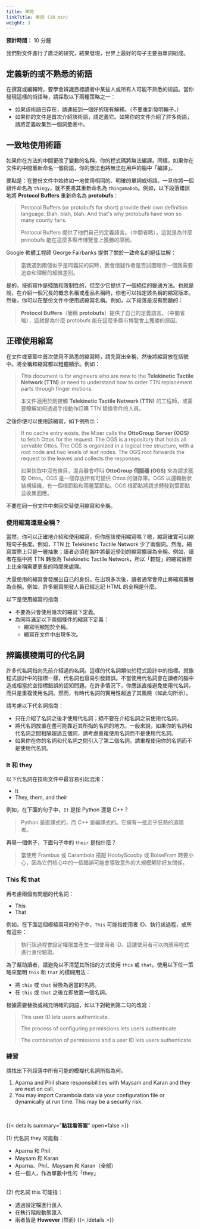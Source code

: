 ```yaml
---
title: 單詞
linkTitle: 單詞 (10 min)
weight: 3
---
```


**預計時間：** 10 分鐘

我們對文件進行了廣泛的研究，結果發現，世界上最好的句子主要由單詞組成。

## 定義新的或不熟悉的術語

在撰寫或編輯時，要學會辨識目標讀者中某些人或所有人可能不熟悉的術語。當你發現這樣的術語時，請採取以下兩種策略之一：

* 如果該術語已存在，請連結到一個好的現有解釋。（不要重新發明輪子。）
* 如果你的文件是首次介紹該術語，請定義它。如果你的文件介紹了許多術語，請將定義收集到一個詞彙表中。

## 一致地使用術語

如果你在方法的中間更改了變數的名稱，你的程式碼將無法編譯。同樣，如果你在文件的中間重新命名一個術語，你的想法也將無法在用戶的腦中「編譯」。

要點是：在整份文件中始終如一地使用相同的、明確的單詞或術語。一旦你將一個組件命名為 `thingy`，就不要將其重新命名為 `thingamabob`。例如，以下段落錯誤地將 **Protocol Buffers** 重新命名為 **protobufs**：

> Protocol Buffers (or protobufs for short) provide their own definition language. Blah, blah, blah. And that's why protobufs have won so many county fairs.
>
> Protocol Buffers 提供了他們自己的定義語言。（中間省略），這就是為什麼 protobufs 能在這麼多縣市博覽會上獲勝的原因。

Google 軟體工程師 George Fairbanks 提供了關於一致命名的絕佳註解：

> 當我遇到兩個似乎是同義詞的詞時，我會懷疑作者是否試圖暗示一個我需要追查和理解的細微差別。

是的，技術寫作是殘酷和限制性的，但至少它提供了一個絕佳的變通方法。也就是說，在介紹一個冗長的概念名稱或產品名稱時，你也可以指定該名稱的縮寫版本。然後，你可以在整份文件中使用該縮寫名稱。例如，以下段落是沒有問題的：

> **Protocol Buffers**（簡稱 **protobufs**）提供了自己的定義語言。（中間省略），這就是為什麼 protobufs 能在這麼多縣市博覽會上獲勝的原因。

## 正確使用縮寫

在文件或章節中首次使用不熟悉的縮寫時，請先寫出全稱，然後將縮寫放在括號中。將全稱和縮寫都以粗體顯示。例如：

> This document is for engineers who are new to the **Telekinetic Tactile Network (TTN)** or need to understand how to order TTN replacement parts through finger motions.
>
> 本文件適用於剛接觸 **Telekinetic Tactile Network (TTN)** 的工程師，或需要瞭解如何透過手指動作訂購 TTN 替換零件的人員。

之後你便可以使用該縮寫，如下例所示：

> If no cache entry exists, the Mixer calls the **OttoGroup Server (OGS)** to fetch Ottos for the request. The OGS is a repository that holds all servable Ottos. The OGS is organized in a logical tree structure, with a root node and two levels of leaf nodes. The OGS root forwards the request to the leaves and collects the responses.
>
> 如果快取中沒有條目，混合器會呼叫 **OttoGroup 伺服器 (OGS)** 來為請求獲取 Ottos。OGS 是一個存放所有可提供 Ottos 的儲存庫。OGS 以邏輯樹狀結構組織，有一個根節點和兩層葉節點。OGS 根節點將請求轉發到葉節點並收集回應。

不要在同一份文件中來回交替使用縮寫和全稱。

### 使用縮寫還是全稱？

當然，你可以正確地介紹和使用縮寫，但你應該使用縮寫嗎？嗯，縮寫確實可以縮短句子長度。例如，TTN 比 Telekinetic Tactile Network 少了兩個詞。然而，縮寫實際上只是一層抽象；讀者必須在腦中將最近學到的縮寫擴展為全稱。例如，讀者在腦中將 TTN 轉換為 Telekinetic Tactile Network，所以「較短」的縮寫實際上比全稱需要更長的時間來處理。

大量使用的縮寫會發展出自己的身份。在出現多次後，讀者通常會停止將縮寫擴展為全稱。例如，許多網頁開發人員已經忘記 HTML 的全稱是什麼。

以下是使用縮寫的指南：

* 不要為只會使用幾次的縮寫下定義。
* 為同時滿足以下兩個條件的縮寫下定義：
  * 縮寫明顯短於全稱。
  * 縮寫在文件中出現多次。

## 辨識模稜兩可的代名詞

許多代名詞指向先前介紹過的名詞。這樣的代名詞類似於程式設計中的指標。就像程式設計中的指標一樣，代名詞也容易引發錯誤。不當使用代名詞會在讀者的腦中造成相當於空指標錯誤的認知問題。在許多情況下，你應該直接避免使用代名詞，而只是重複使用名詞。然而，有時代名詞的實用性超過了其風險（如此句所示）。

請考慮以下代名詞指南：

* 只在介紹了名詞之後才使用代名詞；絕不要在介紹名詞之前使用代名詞。
* 將代名詞放置在盡可能靠近其所指的名詞的地方。一般來說，如果你的名詞和代名詞之間相隔超過五個詞，請考慮重複使用名詞而不是使用代名詞。
* 如果你在你的名詞和代名詞之間引入了第二個名詞，請重複使用你的名詞而不是使用代名詞。

### It 和 they

以下代名詞在技術文件中最容易引起混淆：

* It
* They, them, and their

例如，在下面的句子中，`It` 是指 Python 還是 C++？

> Python 是直譯式的，而 C++ 是編譯式的。它擁有一批近乎狂熱的追隨者。

再舉一個例子，下面句子中的 `their` 是指什麼？

> 當使用 Frambus 或 Carambola 搭配 HoobyScooby 或 BoiseFram 時要小心，因為它們核心中的一個錯誤可能會導致意外的大規模解除好友關係。

### This 和 that

再考慮兩個有問題的代名詞：

* This
* That

例如，在下面這個模稜兩可的句子中，`This` 可能指使用者 ID、執行該過程，或所有這些：

> 執行該過程會設定權限並產生一個使用者 ID。這讓使用者可以向應用程式進行身份驗證。

為了幫助讀者，請避免以不清楚其所指的方式使用 `this` 或 `that`。使用以下任一策略來闡明 `this` 和 `that` 的模糊用法：

* 將 `this` 或 `that` 替換為適當的名詞。
* 在 `this` 或 `that` 之後立即放置一個名詞。

根據需要替換或補充明確的詞語，如以下對範例第二句的改寫：

> This user ID lets users authenticate.
>
> The process of configuring permissions lets users authenticate.
>
> The combination of permissions and a user ID lets users authenticate.

### 練習

請找出下列段落中所有可能的模糊代名詞所指為何。

1. Aparna and Phil share responsibilities with Maysam and Karan and they are next on call.
2. You may import Carambola data via your configuration file or dynamically at run time. This may be a security risk.

<br>

{{< details summary="**點我看答案**" open=false >}}
<br>

(1) 代名詞 they 可能指：

  * Aparna 和 Phil
  * Maysam 和 Karan
  * Aparna、Phil、Maysam 和 Karan（全部）
  * 任一個人，作為單數中性的「they」 <br><br>

(2) 代名詞 this 可能指：

  * 透過設定檔進行匯入
  * 在執行階段動態匯入
  * 兩者皆是
**However** (然而)
{{< /details >}}

<br>